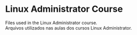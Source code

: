 # Linux Administrator Course

Files used in the Linux Administrator course.<br>
Arquivos utilizados nas aulas dos cursos Linux Administrator.
